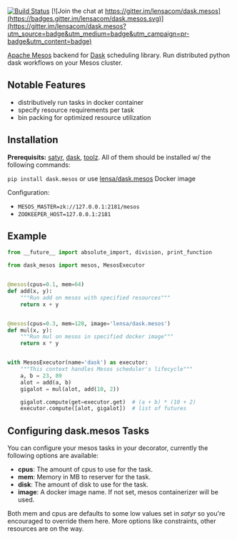 [![Build Status](http://52.0.47.203:8000/api/badges/lensacom/dask.mesos/status.svg)](http://52.0.47.203:8000/lensacom/dask.mesos)
[![Join the chat at https://gitter.im/lensacom/dask.mesos](https://badges.gitter.im/lensacom/dask.mesos.svg)](https://gitter.im/lensacom/dask.mesos?utm_source=badge&utm_medium=badge&utm_campaign=pr-badge&utm_content=badge)

[Apache Mesos](http://mesos.apache.org/) backend for [Dask](https://github.com/dask/dask) scheduling library.
Run distributed python dask workflows on your Mesos cluster.

## Notable Features

 - distributively run tasks in docker container
 - specify resource requirements per task
 - bin packing for optimized resource utilization

## Installation

**Prerequisits:** [satyr](https://github.com/lensacom/satyr), [dask](https://github.com/dask/dask.git), [toolz](https://pypi.python.org/pypi/toolz). All of them should be installed w/ the following commands:

`pip install dask.mesos` or use [lensa/dask.mesos](https://hub.docker.com/r/lensa/dask.mesos/) Docker image

Configuration:
- `MESOS_MASTER=zk://127.0.0.1:2181/mesos`
- `ZOOKEEPER_HOST=127.0.0.1:2181`


## Example

```python
from __future__ import absolute_import, division, print_function

from dask_mesos import mesos, MesosExecutor


@mesos(cpus=0.1, mem=64)
def add(x, y):
    """Run add on mesos with specified resources"""
    return x + y


@mesos(cpus=0.3, mem=128, image='lensa/dask.mesos')
def mul(x, y):
    """Run mul on mesos in specified docker image"""
    return x * y


with MesosExecutor(name='dask') as executor:
    """This context handles Mesos scheduler's lifecycle"""
    a, b = 23, 89
    alot = add(a, b)
    gigalot = mul(alot, add(10, 2))

    gigalot.compute(get=executor.get)  # (a + b) * (10 + 2)
    executor.compute([alot, gigalot])  # list of futures
```


## Configuring dask.mesos Tasks

You can configure your mesos tasks in your decorator, currently the following options are available:

* **cpus**: The amount of cpus to use for the task.
* **mem**: Memory in MB to reserver for the task.
* **disk**: The amount of disk to use for the task.
* **image**: A docker image name. If not set, mesos containerizer will be used.

Both mem and cpus are defaults to some low values set in _satyr_ so you're encouraged to override them here. More options like constraints, other resources are on the way.
